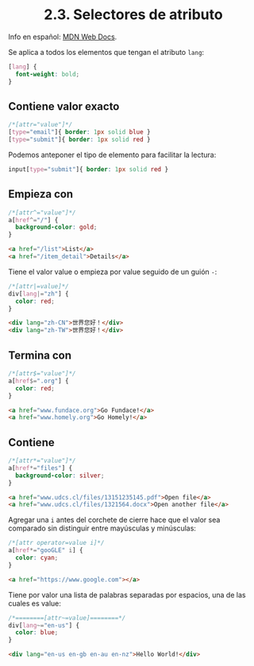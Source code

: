 <h1 align="center">2.3. Selectores de atributo</h1>

Info en español: [MDN Web Docs](https://developer.mozilla.org/es/docs/Web/CSS/Selectores_atributo).

Se aplica a todos los elementos que tengan el atributo `lang`:
```css
[lang] {
  font-weight: bold;
}
```
## Contiene valor exacto
```css
/*[attr="value"]*/
[type="email"]{ border: 1px solid blue }
[type="submit"]{ border: 1px solid red }
```
Podemos anteponer el tipo de elemento para facilitar la lectura:
```css
input[type="submit"]{ border: 1px solid red }
```

## Empieza con
```css
/*[attr^="value"]*/
a[href^="/"] {
  background-color: gold;
}
```
```html
<a href="/list">List</a>
<a href="/item_detail">Details</a>
```
Tiene el valor value o empieza por value seguido de un guión `-`:
```css
/*[attr|=value]*/
div[lang|="zh"] {
  color: red;
}
```
```html
<div lang="zh-CN">世界您好！</div>
<div lang="zh-TW">世界您好！</div>
```

## Termina con
```css
/*[attr$="value"]*/
a[href$=".org"] {
  color: red;
}
```
```html
<a href="www.fundace.org">Go Fundace!</a>
<a href="www.homely.org">Go Homely!</a>
```

## Contiene
```css
/*[attr*="value"]*/
a[href*="files"] {
  background-color: silver;
}
```
```html
<a href="www.udcs.cl/files/13151235145.pdf">Open file</a>
<a href="www.udcs.cl/files/1321564.docx">Open another file</a>
```

Agregar una `i` antes del corchete de cierre hace que el valor sea comparado sin distinguir entre mayúsculas y minúsculas:
```css
/*[attr operator=value i]*/
a[href*="gooGLE" i] {
  color: cyan;
}
```
```html
<a href="https://www.google.com"></a>
```

Tiene por valor una lista de palabras separadas por espacios, una de las cuales es value:
```css
/*========[attr~=value]========*/
div[lang~="en-us"] {
  color: blue;
}
```
```html
<div lang="en-us en-gb en-au en-nz">Hello World!</div>
```



